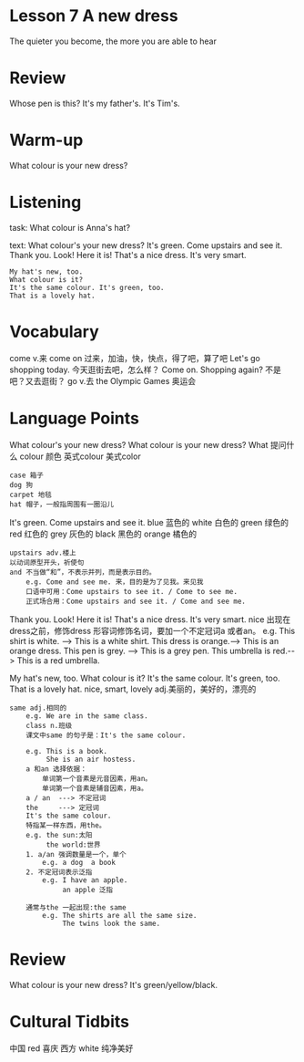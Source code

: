 # Lesson 7 A new dress

The quieter you become, the more you are able to hear

# Review

Whose pen is this?
It's my father's.
It's Tim's.

# Warm-up

What colour is your new dress?

# Listening

task:
    What colour is  Anna's hat?

text: 
    What colour's your new dress?
    It's green. Come upstairs and see it.
    Thank you.
    Look! Here it is!
    That's a nice dress. It's very smart.

    My hat's new, too.
    What colour is it?
    It's the same colour. It's green, too.
    That is a lovely hat.

# Vocabulary

come v.来
    come on 过来，加油，快，快点，得了吧，算了吧
        Let's go shopping today. 今天逛街去吧，怎么样？
        Come on. Shopping again? 不是吧？又去逛街？
go v.去
    the Olympic Games 奥运会

# Language Points

What colour's your new dress?
    What colour is your new dress?
    What 提问什么
    colour 颜色 英式colour 美式color

    case 箱子
    dog 狗
    carpet 地毯
    hat 帽子，一般指周围有一圈沿儿
It's green. Come upstairs and see it.
    blue  蓝色的
    white 白色的
    green 绿色的
    red 红色的
    grey 灰色的
    black 黑色的
    orange 橘色的

    upstairs adv.楼上
    以动词原型开头，祈使句
    and 不当做“和”，不表示并列，而是表示目的。
        e.g. Come and see me. 来，目的是为了见我。来见我
        口语中可用：Come upstairs to see it. / Come to see me.
        正式场合用：Come upstairs and see it. / Come and see me.
Thank you.
Look! Here it is!
That's a nice dress. It's very smart.
    nice 出现在dress之前，修饰dress
    形容词修饰名词，要加一个不定冠词a 或者an。 
        e.g. This shirt is white. --> This is a white shirt.
             This dress is orange.--> This is an orange dress.
             This pen is grey.    --> This is a grey pen.
             This umbrella is red.--> This is a red umbrella.

My hat's new, too.
What colour is it?
It's the same colour. It's green, too.
That is a lovely hat.
    nice, smart, lovely adj.美丽的，美好的，漂亮的
    
    same adj.相同的
        e.g. We are in the same class.
        class n.班级
        课文中same 的句子是：It's the same colour.

        e.g. This is a book.
             She is an air hostess.
        a 和an 选择依据：
            单词第一个音素是元音因素，用an。
            单词第一个音素是辅音因素，用a。
        a / an  ---> 不定冠词
        the     ---> 定冠词
        It's the same colour.
        特指某一样东西，用the。
        e.g. the sun:太阳
             the world:世界
        1. a/an 强调数量是一个，单个
            e.g. a dog  a book
        2. 不定冠词表示泛指
            e.g. I have an apple.
                 an apple 泛指
        
        通常与the 一起出现:the same
            e.g. The shirts are all the same size.
                 The twins look the same.

# Review

What colour is your new dress?
It's green/yellow/black.


# Cultural Tidbits

中国 red 喜庆
西方 white 纯净美好
